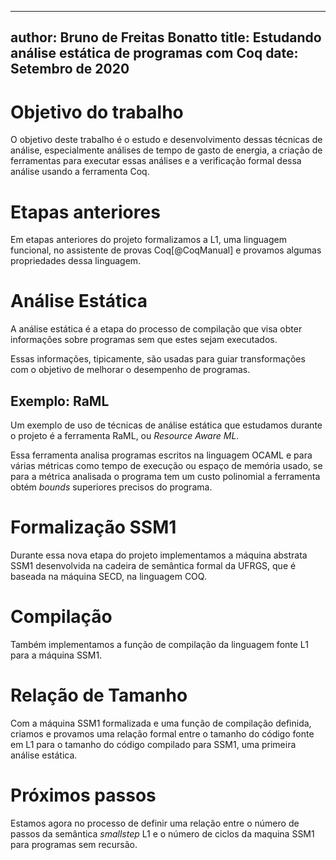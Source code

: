 
---
author: Bruno de Freitas Bonatto
title: Estudando análise estática de programas com Coq
date: Setembro de 2020
---


# Objetivo do trabalho

O objetivo deste trabalho é o estudo e desenvolvimento dessas técnicas de análise, especialmente análises de tempo de gasto de energia, a criação de ferramentas para executar essas análises e a verificação formal dessa análise usando a ferramenta Coq.

# Etapas anteriores

Em etapas anteriores do projeto formalizamos a L1, uma linguagem funcional, no assistente de provas Coq[@CoqManual] e provamos algumas propriedades dessa linguagem.

# Análise Estática

A análise estática é a etapa do processo de compilação que visa obter informações sobre programas sem que estes sejam executados.

Essas informações, tipicamente, são usadas para guiar transformações com o objetivo de melhorar o desempenho de programas.

## Exemplo: RaML

Um exemplo de uso de técnicas de análise estática que estudamos durante o projeto é a ferramenta RaML, ou *Resource Aware ML*.

Essa ferramenta analisa programas escritos na linguagem OCAML e para várias métricas como tempo de execução ou espaço de memória usado, se para a métrica analisada o programa tem um custo polinomial a ferramenta obtém *bounds* superiores precisos do programa.


# Formalização SSM1

Durante essa nova etapa do projeto implementamos a máquina abstrata SSM1 desenvolvida na cadeira de semântica formal da UFRGS, que é baseada na máquina SECD, na linguagem COQ.

# Compilação

Também implementamos a função de compilação da linguagem fonte L1 para a máquina SSM1.

# Relação de Tamanho

Com a máquina SSM1 formalizada e uma função de compilação definida, criamos e provamos uma relação formal entre o tamanho do código fonte em L1 para o tamanho do código compilado para SSM1, uma primeira análise estática.

# Próximos passos

Estamos agora no processo de definir uma relação entre o número de passos da semântica *smallstep* L1 e o número de ciclos da maquina SSM1 para programas sem recursão.
